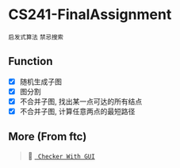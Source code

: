 # CS241-FinalAssignment

`启发式算法` `禁忌搜索`
## Function

- [x] 随机生成子图
- [x] 图分割
- [x] 不合并子图, 找出某一点可达的所有结点
- [x] 不合并子图, 计算任意两点的最短路径

## More (From ftc)
> :link: [` Checker With GUI`](https://github.com/fangtiancheng/checker)
